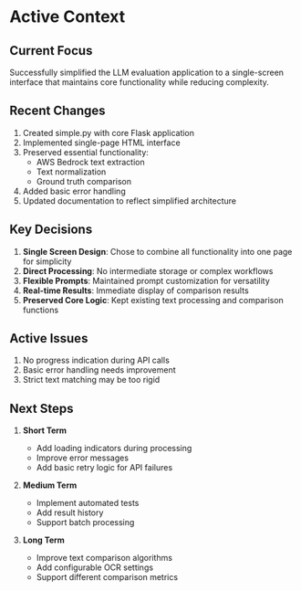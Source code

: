 # Active Context

## Current Focus
Successfully simplified the LLM evaluation application to a single-screen interface that maintains core functionality while reducing complexity.

## Recent Changes
1. Created simple.py with core Flask application
2. Implemented single-page HTML interface
3. Preserved essential functionality:
   - AWS Bedrock text extraction
   - Text normalization
   - Ground truth comparison
4. Added basic error handling
5. Updated documentation to reflect simplified architecture

## Key Decisions
1. **Single Screen Design**: Chose to combine all functionality into one page for simplicity
2. **Direct Processing**: No intermediate storage or complex workflows
3. **Flexible Prompts**: Maintained prompt customization for versatility
4. **Real-time Results**: Immediate display of comparison results
5. **Preserved Core Logic**: Kept existing text processing and comparison functions

## Active Issues
1. No progress indication during API calls
2. Basic error handling needs improvement
3. Strict text matching may be too rigid

## Next Steps
1. **Short Term**
   - Add loading indicators during processing
   - Improve error messages
   - Add basic retry logic for API failures

2. **Medium Term**
   - Implement automated tests
   - Add result history
   - Support batch processing

3. **Long Term**
   - Improve text comparison algorithms
   - Add configurable OCR settings
   - Support different comparison metrics